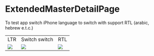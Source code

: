 # ExtendedMasterDetailPage

To test app switch iPhone language to switch with support RTL (arabic, hebrew e.t.c.)

<table width="100%">
<tr>
<td>
LTR
</td>
<td>
Switch switch
</td>
<td>
RTL
</td>
</tr>
<tr>
<td>
<img src='https://s11.postimg.org/7g5p5y1hf/Simulator_Screen_Shot_Jun_6_2017_11.57.44_AM.png' border='0'/>
</td>
<td>
<img src='https://s11.postimg.org/ys0y7a683/Simulator_Screen_Shot_Jun_6_2017_12.01.13_PM.png' border='0'/>
</td>
<td>
<img src='https://s11.postimg.org/e96227sar/Simulator_Screen_Shot_Jun_6_2017_12.01.40_PM.png' border='0'/>
</td>
</tr>
</table>




